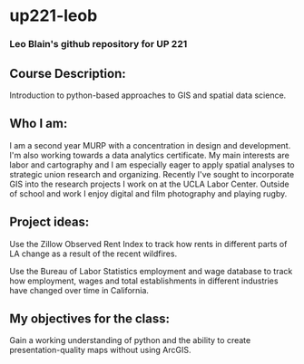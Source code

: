 # up221-leob
### Leo Blain's github repository for UP 221

## Course Description:
Introduction to python-based approaches to GIS and spatial data science.

## Who I am:
I am a second year MURP with a concentration in design and development. I'm also working towards a data analytics certificate. My main interests are labor and cartography and I am especially eager to apply spatial analyses to strategic union research and organizing. Recently I've sought to incorporate GIS into the research projects I work on at the UCLA Labor Center. Outside of school and work I enjoy digital and film photography and playing rugby. 

## Project ideas: 
Use the Zillow Observed Rent Index to track how rents in different parts of LA change as a result of the recent wildfires. 

Use the Bureau of Labor Statistics employment and wage database to track how employment, wages and total establishments in different industries have changed over time in California. 

## My objectives for the class: 
Gain a working understanding of python and the ability to create presentation-quality maps without using ArcGIS. 
